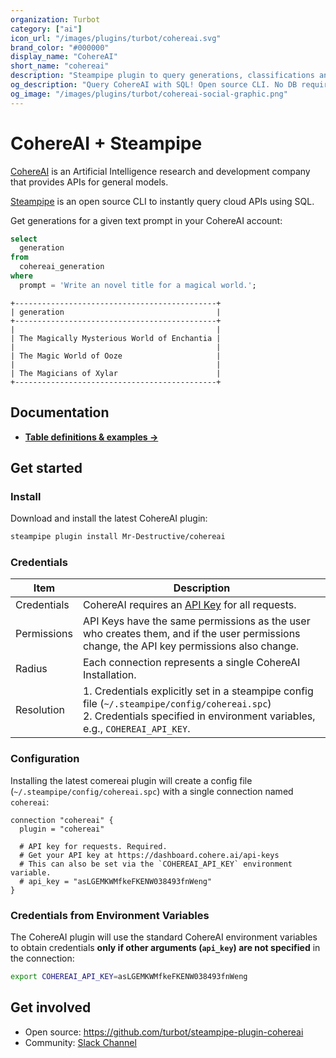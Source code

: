 ```yaml
---
organization: Turbot
category: ["ai"]
icon_url: "/images/plugins/turbot/cohereai.svg"
brand_color: "#000000"
display_name: "CohereAI"
short_name: "cohereai"
description: "Steampipe plugin to query generations, classifications and more from CohereAI."
og_description: "Query CohereAI with SQL! Open source CLI. No DB required."
og_image: "/images/plugins/turbot/cohereai-social-graphic.png"
---
```


# CohereAI + Steampipe

[CohereAI](https://cohere.com) is an Artificial Intelligence research and development company that provides APIs for general models.

[Steampipe](https://steampipe.io) is an open source CLI to instantly query cloud APIs using SQL.

Get generations for a given text prompt in your CohereAI account:

```sql
select
  generation 
from
  cohereai_generation 
where
  prompt = 'Write an novel title for a magical world.';
```

```
+---------------------------------------------+
| generation                                  |
+---------------------------------------------+
|                                             |
| The Magically Mysterious World of Enchantia |
|                                             |
| The Magic World of Ooze                     |
|                                             |
| The Magicians of Xylar                      |
+---------------------------------------------+
```

## Documentation

- **[Table definitions & examples →](/docs/tables)**

## Get started

### Install

Download and install the latest CohereAI plugin:

```bash
steampipe plugin install Mr-Destructive/cohereai 
```

### Credentials

| Item        | Description                                                                                                                                                                                                                                                                                 |
|-------------|---------------------------------------------------------------------------------------------------------------------------------------------------------------------------------------------------------------------------------------------------------------------------------------------|
| Credentials | CohereAI requires an [API Key](https://dashboard.cohere.ai/api-keys) for all requests.                                                                                                                                                                                 |
| Permissions | API Keys have the same permissions as the user who creates them, and if the user permissions change, the API key permissions also change.                                                                                                                                               |
| Radius      | Each connection represents a single CohereAI Installation.                                                                                                                                                                                                                                   |
| Resolution  | 1. Credentials explicitly set in a steampipe config file (`~/.steampipe/config/cohereai.spc`)<br />2. Credentials specified in environment variables, e.g., `COHEREAI_API_KEY`. |

### Configuration

Installing the latest comereai plugin will create a config file (`~/.steampipe/config/cohereai.spc`) with a single connection named `cohereai`:

```hcl
connection "cohereai" {
  plugin = "cohereai"

  # API key for requests. Required.
  # Get your API key at https://dashboard.cohere.ai/api-keys
  # This can also be set via the `COHEREAI_API_KEY` environment variable.
  # api_key = "asLGEMKWMfkeFKENW038493fnWeng"
}
```

### Credentials from Environment Variables

The CohereAI plugin will use the standard CohereAI environment variables to obtain credentials **only if other arguments (`api_key`) are not specified** in the connection:

```sh
export COHEREAI_API_KEY=asLGEMKWMfkeFKENW038493fnWeng
```

## Get involved

- Open source: https://github.com/turbot/steampipe-plugin-cohereai
- Community: [Slack Channel](https://steampipe.io/community/join)
